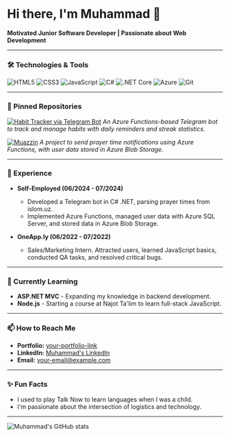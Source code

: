 # Hi there, I'm Muhammad 👋

**Motivated Junior Software Developer | Passionate about Web Development**

---

### 🛠️ Technologies & Tools

![HTML5](https://img.shields.io/badge/-HTML5-E34F26?logo=html5&logoColor=fff)
![CSS3](https://img.shields.io/badge/-CSS3-1572B6?logo=css3&logoColor=fff)
![JavaScript](https://img.shields.io/badge/-JavaScript-F7DF1E?logo=javascript&logoColor=fff)
![C#](https://img.shields.io/badge/-C%23-239120?logo=c-sharp&logoColor=fff)
![.NET Core](https://img.shields.io/badge/-.NET_Core-512BD4?logo=dotnet&logoColor=fff)
![Azure](https://img.shields.io/badge/-Azure-0078D4?logo=microsoft-azure&logoColor=fff)
![Git](https://img.shields.io/badge/-Git-F05032?logo=git&logoColor=fff)

---

### 📌 Pinned Repositories

[![Habit Tracker via Telegram Bot](https://github-readme-stats.vercel.app/api/pin/?username=muhammadhafiz18&repo=habit-tracker-telegram-bot)](https://github.com/muhammadhafiz18/HabitTracker)
*An Azure Functions-based Telegram bot to track and manage habits with daily reminders and streak statistics.*

[![Muazzin](https://github-readme-stats.vercel.app/api/pin/?username=muhammadhafiz18&repo=muazzin)](https://github.com/muhammadhafiz18/muazzin)
*A project to send prayer time notifications using Azure Functions, with user data stored in Azure Blob Storage.*

---

### 💼 Experience

- **Self-Employed (06/2024 - 07/2024)**
  - Developed a Telegram bot in C# .NET, parsing prayer times from islom.uz.
  - Implemented Azure Functions, managed user data with Azure SQL Server, and stored data in Azure Blob Storage.

- **OneApp.ly (06/2022 - 07/2022)**
  - Sales/Marketing Intern. Attracted users, learned JavaScript basics, conducted QA tasks, and resolved critical bugs.

---

### 🌱 Currently Learning

- **ASP.NET MVC** - Expanding my knowledge in backend development.
- **Node.js** - Starting a course at Najot Ta'lim to learn full-stack JavaScript.

---

### 📫 How to Reach Me

- **Portfolio:** [your-portfolio-link](https://your-portfolio-link.com)
- **LinkedIn:** [Muhammad's LinkedIn](https://www.linkedin.com/in/your-linkedin/)
- **Email:** your-email@example.com

---

### ✨ Fun Facts

- I used to play Talk Now to learn languages when I was a child.
- I'm passionate about the intersection of logistics and technology.

---

![Muhammad's GitHub stats](https://github-readme-stats.vercel.app/api?username=your-username&show_icons=true&theme=radical)
